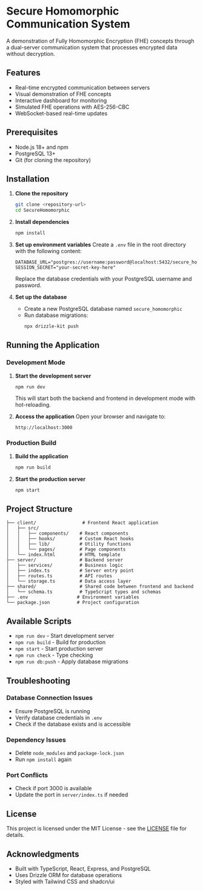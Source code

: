 # Secure Homomorphic Communication System

A demonstration of Fully Homomorphic Encryption (FHE) concepts through a dual-server communication system that processes encrypted data without decryption.

## Features

- Real-time encrypted communication between servers
- Visual demonstration of FHE concepts
- Interactive dashboard for monitoring
- Simulated FHE operations with AES-256-CBC
- WebSocket-based real-time updates

## Prerequisites

- Node.js 18+ and npm
- PostgreSQL 13+
- Git (for cloning the repository)

## Installation

1. **Clone the repository**
   ```bash
   git clone <repository-url>
   cd SecureHomomorphic
   ```

2. **Install dependencies**
   ```bash
   npm install
   ```

3. **Set up environment variables**
   Create a `.env` file in the root directory with the following content:
   ```env
   DATABASE_URL="postgres://username:password@localhost:5432/secure_homomorphic"
   SESSION_SECRET="your-secret-key-here"
   ```
   Replace the database credentials with your PostgreSQL username and password.

4. **Set up the database**
   - Create a new PostgreSQL database named `secure_homomorphic`
   - Run database migrations:
     ```bash
     npx drizzle-kit push
     ```

## Running the Application

### Development Mode

1. **Start the development server**
   ```bash
   npm run dev
   ```
   This will start both the backend and frontend in development mode with hot-reloading.

2. **Access the application**
   Open your browser and navigate to:
   ```
   http://localhost:3000
   ```

### Production Build

1. **Build the application**
   ```bash
   npm run build
   ```

2. **Start the production server**
   ```bash
   npm start
   ```

## Project Structure

```
├── client/                 # Frontend React application
│   ├── src/
│   │   ├── components/    # React components
│   │   ├── hooks/         # Custom React hooks
│   │   ├── lib/           # Utility functions
│   │   └── pages/         # Page components
│   └── index.html         # HTML template
├── server/                # Backend server
│   ├── services/          # Business logic
│   ├── index.ts           # Server entry point
│   ├── routes.ts          # API routes
│   └── storage.ts         # Data access layer
├── shared/                # Shared code between frontend and backend
│   └── schema.ts          # TypeScript types and schemas
├── .env                  # Environment variables
└── package.json          # Project configuration
```

## Available Scripts

- `npm run dev` - Start development server
- `npm run build` - Build for production
- `npm start` - Start production server
- `npm run check` - Type checking
- `npm run db:push` - Apply database migrations

## Troubleshooting

### Database Connection Issues
- Ensure PostgreSQL is running
- Verify database credentials in `.env`
- Check if the database exists and is accessible

### Dependency Issues
- Delete `node_modules` and `package-lock.json`
- Run `npm install` again

### Port Conflicts
- Check if port 3000 is available
- Update the port in `server/index.ts` if needed

## License

This project is licensed under the MIT License - see the [LICENSE](LICENSE) file for details.

## Acknowledgments

- Built with TypeScript, React, Express, and PostgreSQL
- Uses Drizzle ORM for database operations
- Styled with Tailwind CSS and shadcn/ui
